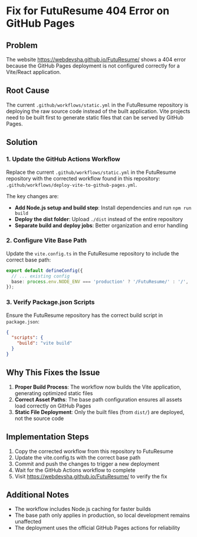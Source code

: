 # Fix for FutuResume 404 Error on GitHub Pages

## Problem
The website https://webdevsha.github.io/FutuResume/ shows a 404 error because the GitHub Pages deployment is not configured correctly for a Vite/React application.

## Root Cause
The current `.github/workflows/static.yml` in the FutuResume repository is deploying the raw source code instead of the built application. Vite projects need to be built first to generate static files that can be served by GitHub Pages.

## Solution

### 1. Update the GitHub Actions Workflow
Replace the current `.github/workflows/static.yml` in the FutuResume repository with the corrected workflow found in this repository: `.github/workflows/deploy-vite-to-github-pages.yml`.

The key changes are:
- **Add Node.js setup and build step**: Install dependencies and run `npm run build`
- **Deploy the dist folder**: Upload `./dist` instead of the entire repository
- **Separate build and deploy jobs**: Better organization and error handling

### 2. Configure Vite Base Path
Update the `vite.config.ts` in the FutuResume repository to include the correct base path:

```typescript
export default defineConfig({
  // ... existing config
  base: process.env.NODE_ENV === 'production' ? '/FutuResume/' : '/',
});
```

### 3. Verify Package.json Scripts
Ensure the FutuResume repository has the correct build script in `package.json`:

```json
{
  "scripts": {
    "build": "vite build"
  }
}
```

## Why This Fixes the Issue

1. **Proper Build Process**: The workflow now builds the Vite application, generating optimized static files
2. **Correct Asset Paths**: The base path configuration ensures all assets load correctly on GitHub Pages
3. **Static File Deployment**: Only the built files (from `dist/`) are deployed, not the source code

## Implementation Steps

1. Copy the corrected workflow from this repository to FutuResume
2. Update the vite.config.ts with the correct base path
3. Commit and push the changes to trigger a new deployment
4. Wait for the GitHub Actions workflow to complete
5. Visit https://webdevsha.github.io/FutuResume/ to verify the fix

## Additional Notes

- The workflow includes Node.js caching for faster builds
- The base path only applies in production, so local development remains unaffected
- The deployment uses the official GitHub Pages actions for reliability